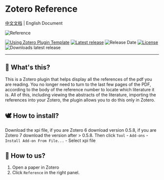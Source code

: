 # Zotero Reference


[中文文档](README.md) | English Document


![Reference](addon/chrome/content/icons/favicon.png)

[![Using Zotero Plugin Template](https://img.shields.io/badge/Using-Zotero%20Plugin%20Template-blue?style=flat-round&logo=github)](https://github.com/windingwind/zotero-plugin-template)
[![Latest release](https://img.shields.io/github/v/release/MuiseDestiny/zotero-reference)](https://github.com/MuiseDestiny/zotero-reference/releases)
![Release Date](https://img.shields.io/github/release-date/MuiseDestiny/zotero-reference?color=9cf)
[![License](https://img.shields.io/github/license/MuiseDestiny/zotero-reference)](https://github.com/MuiseDestiny/zotero-reference/blob/master/LICENSE)
![Downloads latest release](https://img.shields.io/github/downloads/MuiseDestiny/zotero-reference/latest/total?color=yellow)

---


## 🤔 What's this?

This is a Zotero plugin that helps display all the references of the pdf you are reading. You no longer need to turn to the last few pages of the PDF, according to the body of the reference number to locate which literature it is. All of this, including viewing the abstracts of the literature, importing the references into your Zotero, the plugin allows you to do this only in Zotero.

## 🕊️ How to install? 

Download the xpi file, if you are Zotero 6 download version 0.5.8, if you are Zotero 7 download the version after > 0.5.8. Then click `Tool` - `Add-ons` - `Install Add-on From File...` - Select xpi file

## 🔔 How to us?


1. Open a paper in Zotero
2. Click `Reference` in the right panel.
































